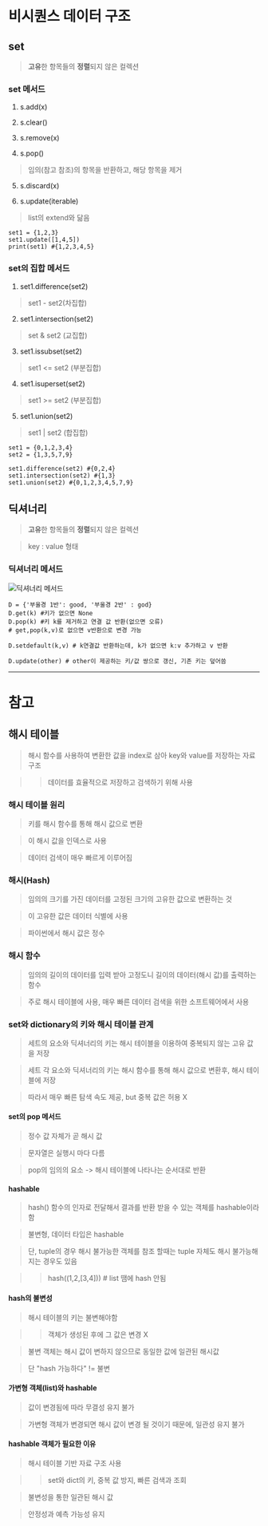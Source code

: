 # 비시퀀스 데이터 구조

## set

> **고유**한 항목들의 **정렬**되지 않은 컬렉션

### set 메서드

1. s.add(x)

2. s.clear()

3. s.remove(x)

4. s.pop()

> 임의(참고 참조)의 항목을 반환하고, 해당 항목을 제거

5. s.discard(x)

6. s.update(iterable)

> list의 extend와 닮음

```
set1 = {1,2,3}
set1.update([1,4,5])
print(set1) #{1,2,3,4,5}
```

### set의 집합 메서드

1. set1.difference(set2)

> set1 - set2(차집합)

2. set1.intersection(set2)

> set & set2 (교집합)

3. set1.issubset(set2)

>  set1 <= set2 (부분집합)

4. set1.isuperset(set2)

> set1 >= set2 (부분집합)

5. set1.union(set2)

> set1 | set2 (합집합)

```
set1 = {0,1,2,3,4}
set2 = {1,3,5,7,9}

set1.difference(set2) #{0,2,4}
set1.intersection(set2) #{1,3}
set1.union(set2) #{0,1,2,3,4,5,7,9}
```

## 딕셔너리

> **고유**한 항목들의 **정렬**되지 않은 컬렉션

> key : value 형태

### 딕셔너리 메서드

![딕셔너리 메서드](https://github.com/Demopeu/TLI/assets/156268475/b4db10c6-98ec-4e0b-871d-8d4bd175ac90)

```
D = {'부울경 1반': good, '부울경 2반' : god}
D.get(k) #키가 없으면 None
D.pop(k) #키 k를 제거하고 연결 값 반환(없으면 오류)
# get,pop(k,v)로 없으면 v반환으로 변경 가능

D.setdefault(k,v) # k연결값 반환하는데, k가 없으면 k:v 추가하고 v 반환

D.update(other) # other이 제공하는 키/값 쌍으로 갱신, 기존 키는 덮어씀

```

---

# 참고

## 해시 테이블

> 해시 함수를 사용하여 변환한 값을 index로 삼아 key와 value를 저장하는 자료구조

>> 데이터를 효율적으로 저장하고 검색하기 위해 사용

### 해시 테이블 원리

> 키를 해시 함수를 통해 해시 값으로 변환

> 이 해시 값을 인덱스로 사용

> 데이터 검색이 매우 빠르게 이루어짐

### 해시(Hash)

> 임의의 크기를 가진 데이터를 고정된 크기의 고유한 값으로 변환하는 것

> 이 고유한 값은 데이터 식별에 사용

> 파이썬에서 해시 값은 정수

### 해시 함수

> 임의의 길이의 데이터를 입력 받아 고정도니 길이의 데이터(해시 값)를 출력하는 함수

> 주로 해시 테이블에 사용, 매우 빠른 데이터 검색을 위한 소프트웨어에서 사용

### set와 dictionary의 키와 해시 테이블 관계

> 세트의 요소와 딕셔너리의 키는 해시 테이블을 이용하여 중복되지 않는 고유 값을 저장

> 세트 각 요소와 딕셔너리의 키는 해시 함수를 통해 해시 값으로 변환후, 해시 테이블에 저장

> 따라서 매우 빠른 탐색 속도 제공, but 중복 값은 허용 X

#### set의 pop 메서드

> 정수 값 자체가 곧 해시 값

> 문자열은 실행시 마다 다름

> pop의 임의의 요소 -> 해시 테이블에 나타나는 순서대로 반환

#### hashable

> hash() 함수의 인자로 전달해서 결과를 반환 받을 수 있는 객체를 hashable이라 함

> 불변형, 데이터 타입은 hashable

> 단, tuple의 경우 해시 불가능한 객체를 참조 할때는 tuple 자체도 해시 불가능해지는 경우도 있음

>> hash((1,2,[3,4])) # list 땜에 hash 안됨
#### hash의 불변성

> 해시 테이블의 키는 불변해야함

>> 객체가 생성된 후에 그 값은 변경 X

> 불변 객체는 해시 값이 변하지 않으므로 동일한 값에 일관된 해시값

> 단 "hash 가능하다" != 불변

#### 가변형 객체(list)와 hashable

> 값이 변경됨에 따라 무결성 유지 불가

> 가변형 객체가 변경되면 해시 값이 변경 될 것이기 때문에, 일관성 유지 불가

#### hashable 객체가 필요한 이유

> 해시 테이블 기반 자료 구조 사용

>> set와 dict의 키, 중복 값 방지, 빠른 검색과 조회

> 불변성을 통한 일관된 해시 값

> 안정성과 예측 가능성 유지
